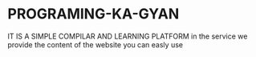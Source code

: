 # PROGRAMING-KA-GYAN
IT IS A SIMPLE COMPILAR AND LEARNING PLATFORM
in the service we provide the content of the website you can easly use 
